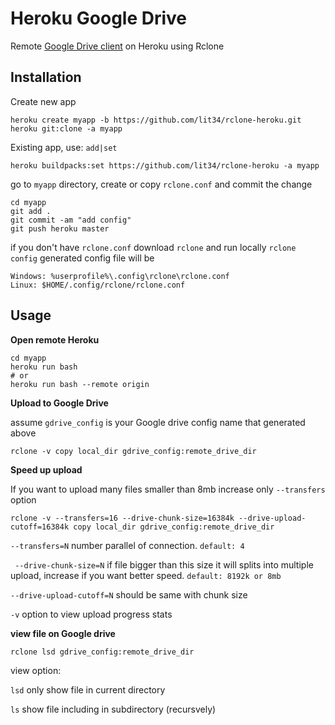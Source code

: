 

# Heroku Google Drive
Remote [Google Drive client](https://github.com/lit34/rclone-heroku) on Heroku using Rclone

## Installation
Create new app

```
heroku create myapp -b https://github.com/lit34/rclone-heroku.git
heroku git:clone -a myapp
```

Existing app, use: `add|set`

```
heroku buildpacks:set https://github.com/lit34/rclone-heroku -a myapp
```

go to `myapp` directory, create or copy `rclone.conf` and commit the change

```
cd myapp
git add .
git commit -am "add config"
git push heroku master
```
if you don't have `rclone.conf` download `rclone` and run locally `rclone config` generated config file will be

```
Windows: %userprofile%\.config\rclone\rclone.conf
Linux: $HOME/.config/rclone/rclone.conf
```
## Usage
**Open remote Heroku**
```
cd myapp
heroku run bash
# or
heroku run bash --remote origin
```

**Upload to Google Drive**

assume `gdrive_config` is your Google drive config name that generated above 
```
rclone -v copy local_dir gdrive_config:remote_drive_dir
```

**Speed up upload**

If you want to upload many files smaller than 8mb increase only `--transfers` option

```
rclone -v --transfers=16 --drive-chunk-size=16384k --drive-upload-cutoff=16384k copy local_dir gdrive_config:remote_drive_dir
 ```
`--transfers=N`  number parallel of connection. `default: 4`

` --drive-chunk-size=N` if file bigger than this size it will splits into multiple upload, increase if you want better speed. `default: 8192k or 8mb`

`--drive-upload-cutoff=N` should be same with chunk size

`-v` option to view upload progress stats 

**view file on Google drive**
```
rclone lsd gdrive_config:remote_drive_dir
```
view option:

`lsd` only show file in current directory

`ls` show file including in subdirectory (recursvely)

